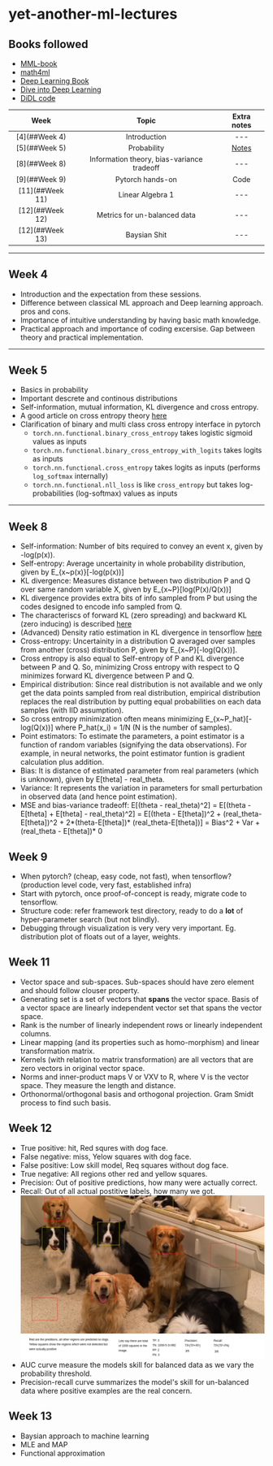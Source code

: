 # yet-another-ml-lectures

## Books followed
* [MML-book](https://mml-book.github.io/book/mml-book.pdf)
* [math4ml](https://gwthomas.github.io/docs/math4ml.pdf)
* [Deep Learning Book](https://www.deeplearningbook.org/)
* [Dive into Deep Learning](https://d2l.ai/d2l-en.pdf)
* [DiDL code](https://github.com/dsgiitr/d2l-pytorch)

|Week|         Topic        |     Extra notes      |
|:--:|:--------------------:|:--------------------:|
| [4](##Week 4) |Introduction          | ---      |
| [5](##Week 5) |Probability           | [Notes](https://www.dropbox.com/sh/b2e2rbc41kfi7rz/AADhtGrZbH-U-po2HBq8zCcqa?dl=0)      |
| [8](##Week 8) |Information theory, bias-variance tradeoff    | ---      |
| [9](##Week 9) |Pytorch hands-on | Code |
| [11](##Week 11) | Linear Algebra 1 | --- |
| [12](##Week 12) | Metrics for un-balanced data | --- |
| [12](##Week 13) | Baysian Shit | --- |




--------------------------------------
## Week 4
* Introduction and the expectation from these sessions.
* Difference between classical ML approach and Deep learning approach. pros and cons.
* Importance of intuitive understanding by having basic math knowledge.
* Practical approach and importance of coding excersise. Gap between theory and practical implementation.
---------------------------------------

## Week 5
* Basics in probability
* Important descrete and continous distributions
* Self-information, mutual information, KL divergence and cross entropy.
* A good article on cross entropy theory [here](https://medium.com/@stepanulyanin/notes-on-deep-learning-theory-part-1-data-generating-process-31fdda2c8941)
* Clarification of binary and multi class cross entropy interface in pytorch
    - `torch.nn.functional.binary_cross_entropy` takes logistic sigmoid values as inputs
    - `torch.nn.functional.binary_cross_entropy_with_logits` takes logits as inputs
    - `torch.nn.functional.cross_entropy` takes logits as inputs (performs `log_softmax` internally)
    - `torch.nn.functional.nll_loss` is like `cross_entropy` but takes log-probabilities (log-softmax) values as inputs
----------------------------------------

## Week 8
* Self-information: Number of bits required to convey an event x, given by -log(p(x)).
* Self-entropy: Average uncertainity in whole probability distribution, given by E_{x~p(x)}[-log(p(x))]
* KL divergence: Measures distance between two distribution P and Q over same random variable X, given by E_{x~P}[log(P(x)/Q(x))]
* KL divergence provides extra bits of info sampled from P but using the codes designed to encode info sampled from Q.
* The characteriscs of forward KL (zero spreading) and backward KL (zero inducing) is described [here](https://wiseodd.github.io/techblog/2016/12/21/forward-reverse-kl/)
* (Advanced) Density ratio estimation in KL divergence in tensorflow [here](https://tiao.io/post/density-ratio-estimation-for-kl-divergence-minimization-between-implicit-distributions/)
* Cross-entropy: Uncertainity in a distribution Q averaged over samples from another (cross) distribution P, given by E_{x~P}[-log(Q(x))].
* Cross entropy is also equal to Self-entropy of P and KL divergence between P and Q. So, minimizing Cross entropy with respect to Q minimizes forward KL divergence between P and Q.
* Empirical distribution: Since real distribution is not available and we only get the data points sampled from real distribution, empirical distribution replaces the real distribution by putting equal probabilities on each data samples (with IID assumption).
* So cross entropy minimization often means minimizing E_{x~P_hat}[-log(Q(x))] where P_hat(x_i) = 1/N (N is the number of samples).
* Point estimators: To estimate the parameters, a point estimator is a function of random variables (signifying the data observations). For example, in neural networks, the point estimator funtion is gradient calculation plus addition.
* Bias: It is distance of estimated parameter from real parameters (which is unknown), given by E[theta] - real_theta.
* Variance: It represents the variation in parameters for small perturbation in observed data (and hence point estimation).
* MSE and bias-variance tradeoff: E[(theta - real_theta)^2] = E[(theta -E[theta] + E[theta] - real_theta)^2] = E[(theta - E[theta])^2 + (real_theta-E[theta])^2 + 2*(theta-E[theta])* (real_theta-E[theta])] = Bias^2 + Var + (real_theta - E[theta])* 0

## Week 9
* When pytorch? (cheap, easy code, not fast), when tensorflow? (production level code, very fast, established infra)
* Start with pytorch, once proof-of-concept is ready, migrate code to tensorflow.
* Structure code: refer framework test directory, ready to do a **lot** of hyper-parameter search (but not blindly).
* Debugging through visualization is very very very important. Eg. distribution plot of floats out of a layer, weights.

## Week 11
* Vector space and sub-spaces. Sub-spaces should have zero element and should follow clouser property.
* Generating set is a set of vectors that **spans** the vector space. Basis of a vector space are linearly independent vector set that spans the vector space.
* Rank is the number of linearly independent rows or linearly independent columns.
* Linear mapping (and its properties such as homo-morphism) and linear transformation matrix.
* Kernels (with relation to matrix transformation) are all vectors that are zero vectors in original vector space.
* Norms and inner-product maps V or VXV to R, where V is the vector space. They measure the length and distance.
* Orthonormal/orthogonal basis and orthogonal projection. Gram Smidt process to find such basis.

## Week 12
* True positive: hit, Red squres with dog face.
* False negative: miss, Yelow squares with dog face.
* False positive: Low skill model, Req squares without dog face.
* True negative: All regions other red and yellow squares.
* Precision: Out of positive predictions, how many were actually correct.
* Recall: Out of all actual postitive labels, how many we got.
![precision_recall_demostration](res/precision_recall.png)
* AUC curve measure the models skill for balanced data as we vary the probability threshold.
* Precision-recall curve summarizes the model's skill for un-balanced data where positive examples are the real concern.

## Week 13
* Baysian approach to machine learning
* MLE and MAP
* Functional approximation